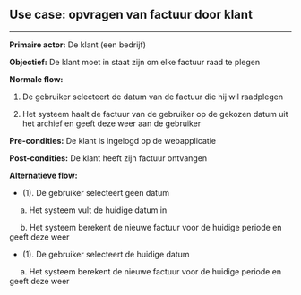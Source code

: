 
## Use case: opvragen van factuur door klant
---

**Primaire actor:** De klant (een bedrijf)

**Objectief:** De klant moet in staat zijn om elke factuur raad te plegen

**Normale flow:**
1. De gebruiker selecteert de datum van de factuur die hij wil raadplegen

2. Het systeem haalt de factuur van de gebruiker op de gekozen datum uit het archief en geeft deze weer aan de gebruiker


**Pre-condities:** De klant is ingelogd op de webapplicatie

**Post-condities:** De klant heeft zijn factuur ontvangen 

**Alternatieve flow:**
* (1). De gebruiker selecteert geen datum

&nbsp;&nbsp;&nbsp;&nbsp; a. Het systeem vult de huidige datum in

&nbsp;&nbsp;&nbsp;&nbsp; b. Het systeem berekent de nieuwe factuur voor de huidige periode en geeft deze weer

* (1). De gebruiker selecteert de huidige datum

&nbsp;&nbsp;&nbsp;&nbsp; a. Het systeem berekent de nieuwe factuur voor de huidige periode en geeft deze weer
